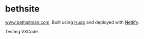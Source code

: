 # bethsite

www.bethaitman.com. Built using [Hugo](https://gohugo.io/) and deployed with [Netlify](https://www.netlify.com/).

Testing VSCode.